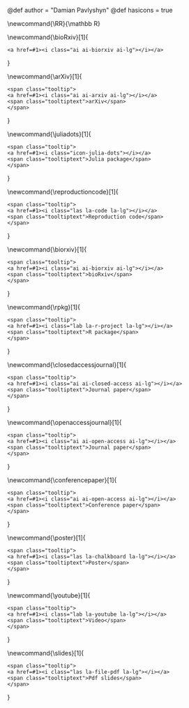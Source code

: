 <!-- add here global variables to use throughout your pages -->
@def author = "Damian Pavlyshyn"
@def hasicons = true

<!-- add here global commands to use throughout your pages -->
\newcommand{\RR}{\mathbb R}

\newcommand{\bioRxiv}[1]{
~~~
<a href=#1><i class="ai ai-biorxiv ai-lg"></i></a>
~~~    
}

\newcommand{\arXiv}[1]{
~~~
<span class="tooltip">
<a href=#1><i class="ai ai-arxiv ai-lg"></i></a>
<span class="tooltiptext">arXiv</span>
</span>
~~~    
}


\newcommand{\juliadots}[1]{
~~~
<span class="tooltip">
<a href=#1><i class="icon-julia-dots"></i></a>
<span class="tooltiptext">Julia package</span>
</span>	
~~~    
}


\newcommand{\reproductioncode}[1]{
~~~
<span class="tooltip">
<a href=#1><i class="las la-code la-lg"></i></a>
<span class="tooltiptext">Reproduction code</span>
</span>
~~~    
}

\newcommand{\biorxiv}[1]{
~~~
<span class="tooltip">
<a href=#1><i class="ai ai-biorxiv ai-lg"></i></a>
<span class="tooltiptext">bioRxiv</span>
</span>
~~~    
}

\newcommand{\rpkg}[1]{
~~~
<span class="tooltip">
<a href=#1><i class="lab la-r-project la-lg"></i></a>
<span class="tooltiptext">R package</span>
</span>
~~~    
}

\newcommand{\closedaccessjournal}[1]{
~~~
<span class="tooltip">
<a href=#1><i class="ai ai-closed-access ai-lg"></i></a>
<span class="tooltiptext">Journal paper</span>
</span>
~~~    
}

\newcommand{\openaccessjournal}[1]{
~~~
<span class="tooltip">
<a href=#1><i class="ai ai-open-access ai-lg"></i></a>
<span class="tooltiptext">Journal paper</span>
</span>
~~~    
}

\newcommand{\conferencepaper}[1]{
~~~
<span class="tooltip">
<a href=#1><i class="ai ai-open-access ai-lg"></i></a>
<span class="tooltiptext">Conference paper</span>
</span>
~~~    
}


\newcommand{\poster}[1]{
~~~
<span class="tooltip">
<a href=#1><i class="las la-chalkboard la-lg"></i></a>
<span class="tooltiptext">Poster</span>
</span>
~~~    
}

\newcommand{\youtube}[1]{
~~~
<span class="tooltip">
<a href=#1><i class="lab la-youtube la-lg"></i></a>
<span class="tooltiptext">Video</span>
</span>
~~~    
}


\newcommand{\slides}[1]{
~~~
<span class="tooltip">
<a href=#1><i class="las la-file-pdf la-lg"></i></a>
<span class="tooltiptext">Pdf slides</span>
</span>
~~~    
}



